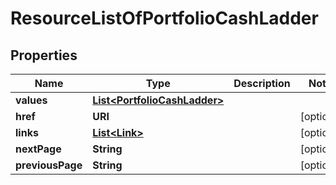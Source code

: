 

# ResourceListOfPortfolioCashLadder


## Properties

| Name | Type | Description | Notes |
|------------ | ------------- | ------------- | -------------|
|**values** | [**List&lt;PortfolioCashLadder&gt;**](PortfolioCashLadder.md) |  |  |
|**href** | **URI** |  |  [optional] |
|**links** | [**List&lt;Link&gt;**](Link.md) |  |  [optional] |
|**nextPage** | **String** |  |  [optional] |
|**previousPage** | **String** |  |  [optional] |



